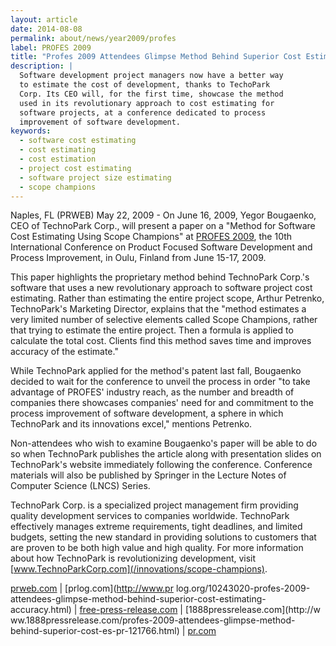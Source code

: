 ```yaml
---
layout: article
date: 2014-08-08
permalink: about/news/year2009/profes
label: PROFES 2009
title: "Profes 2009 Attendees Glimpse Method Behind Superior Cost Estimating Accuracy"
description: |
  Software development project managers now have a better way
  to estimate the cost of development, thanks to TechoPark
  Corp. Its CEO will, for the first time, showcase the method
  used in its revolutionary approach to cost estimating for
  software projects, at a conference dedicated to process
  improvement of software development.
keywords:
  - software cost estimating
  - cost estimating
  - cost estimation
  - project cost estimating
  - software project size estimating
  - scope champions
---
```


Naples, FL (PRWEB) May 22, 2009 - On June 16, 2009, Yegor Bougaenko, CEO of TechnoPark Corp., will 
present a paper on a "Method for Software Cost Estimating Using Scope Champions" at [PROFES 
2009](http://www.profes2009.org), the 10th International Conference on Product Focused Software 
Development and Process Improvement, in Oulu, Finland from June 15-17, 2009.

This paper highlights the proprietary method behind TechnoPark Corp.'s software that uses a new 
revolutionary approach to software project cost estimating. Rather than estimating the entire 
project scope, Arthur Petrenko, TechnoPark's Marketing Director, explains that the "method estimates 
a very limited number of selective elements called Scope Champions, rather that trying to estimate 
the entire project. Then a formula is applied to calculate the total cost. Clients find this method 
saves time and improves accuracy of the estimate."

While TechnoPark applied for the method's patent last fall, Bougaenko decided to wait for the 
conference to unveil the process in order "to take advantage of PROFES' industry reach, as the 
number and breadth of companies there showcases companies' need for and commitment to the process 
improvement of software development, a sphere in which TechnoPark and its innovations excel," 
mentions Petrenko.

Non-attendees who wish to examine Bougaenko's paper will be able to do so when TechnoPark publishes 
the article along with presentation slides on TechnoPark's website immediately following the 
conference. Conference materials will also be published by Springer in the Lecture Notes of Computer 
Science (LNCS) Series.

TechnoPark Corp. is a specialized project management firm providing quality development services to 
companies worldwide. TechnoPark effectively manages extreme requirements, tight deadlines, and 
limited budgets, setting the new standard in providing solutions to customers that are proven to be 
both high value and high quality. For more information about how TechnoPark is revolutionizing 
development, visit [www.TechnoParkCorp.com](/innovations/scope-champions).

[prweb.com](http://www.prweb.com/releases/2009/05/prweb2448764.htm) | [prlog.com](http://www.pr
log.org/10243020-profes-2009-attendees-glimpse-method-behind-superior-cost-estimating-accuracy.html) 
| [free-press-release.com](http://www.free-press-release.com/news/200905/1243236227.html) | [1888pressrelease.com](http://w
ww.1888pressrelease.com/profes-2009-attendees-glimpse-method-behind-superior-cost-es-pr-121766.html) 
| [pr.com](http://www.pr.com/press-release/154407)
